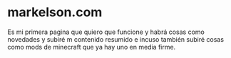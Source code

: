 # markelson.com
Es mi primera pagina que quiero que funcione y habrá cosas como novedades y subiré m contenido resumido e incuso también subiré cosas como mods de minecraft que  ya hay uno en media firme.

